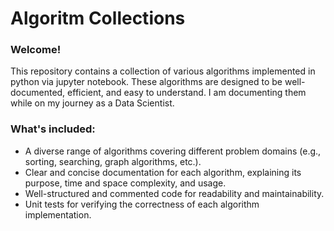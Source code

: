 # Algoritm Collections

### Welcome!

This repository contains a collection of various algorithms implemented in python via jupyter notebook. These algorithms are designed to be well-documented, efficient, and easy to understand. I am documenting them while on my journey as a Data Scientist.

### What's included:

* A diverse range of algorithms covering different problem domains (e.g., sorting, searching, graph algorithms, etc.).
* Clear and concise documentation for each algorithm, explaining its purpose, time and space complexity, and usage.
* Well-structured and commented code for readability and maintainability.
* Unit tests for verifying the correctness of each algorithm implementation.